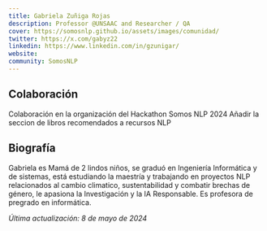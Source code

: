 ```yaml
---
title: Gabriela Zuñiga Rojas
description: Professor @UNSAAC and Researcher / QA
cover: https://somosnlp.github.io/assets/images/comunidad/
twitter: https://x.com/gabyz22
linkedin: https://www.linkedin.com/in/gzunigar/
website: 
community: SomosNLP
---
```


## Colaboración
Colaboración en la organización del Hackathon Somos NLP 2024
Añadir la seccion de libros recomendados a recursos NLP



## Biografía
Gabriela es Mamá de 2 lindos niños, se graduó en Ingeniería Informática y de sistemas, está estudiando la maestría y trabajando en proyectos NLP relacionados al cambio climatico, sustentabilidad y combatir brechas de género, le apasiona la Investigación y la IA Responsable. Es profesora de pregrado en informática.

*Última actualización: 8 de mayo de 2024*

